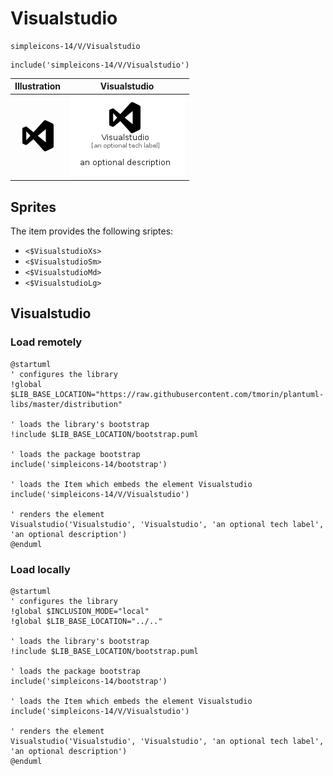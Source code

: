 # Visualstudio


```text
simpleicons-14/V/Visualstudio
```

```text
include('simpleicons-14/V/Visualstudio')
```



| Illustration | Visualstudio |
| :---: | :---: |
| ![illustration for Illustration](../../simpleicons-14/V/Visualstudio.png) | ![illustration for Visualstudio](../../simpleicons-14/V/Visualstudio.Local.png) |



## Sprites
The item provides the following sriptes:

- `<$VisualstudioXs>`
- `<$VisualstudioSm>`
- `<$VisualstudioMd>`
- `<$VisualstudioLg>`





## Visualstudio

### Load remotely
```plantuml
@startuml
' configures the library
!global $LIB_BASE_LOCATION="https://raw.githubusercontent.com/tmorin/plantuml-libs/master/distribution"

' loads the library's bootstrap
!include $LIB_BASE_LOCATION/bootstrap.puml

' loads the package bootstrap
include('simpleicons-14/bootstrap')

' loads the Item which embeds the element Visualstudio
include('simpleicons-14/V/Visualstudio')

' renders the element
Visualstudio('Visualstudio', 'Visualstudio', 'an optional tech label', 'an optional description')
@enduml
```

### Load locally
```plantuml
@startuml
' configures the library
!global $INCLUSION_MODE="local"
!global $LIB_BASE_LOCATION="../.."

' loads the library's bootstrap
!include $LIB_BASE_LOCATION/bootstrap.puml

' loads the package bootstrap
include('simpleicons-14/bootstrap')

' loads the Item which embeds the element Visualstudio
include('simpleicons-14/V/Visualstudio')

' renders the element
Visualstudio('Visualstudio', 'Visualstudio', 'an optional tech label', 'an optional description')
@enduml
```

